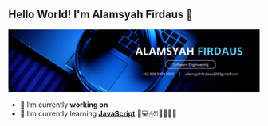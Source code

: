 ## Hello World! I'm Alamsyah Firdaus 👋

![Alamsyah Firdaus](img\Github-header1.jpg)

<!--
**alamsyahfirdauss/alamsyahfirdauss** is a ✨ _special_ ✨ repository because its `README.md` (this file) appears on your GitHub profile.

Here are some ideas to get you started:

- 🔭 I’m currently working on ...
- 🌱 I’m currently learning ...
- 👯 I’m looking to collaborate on ...
- 🤔 I’m looking for help with ...
- 💬 Ask me about ...
- 📫 How to reach me: ...
- 😄 Pronouns: ...
- ⚡ Fun fact: ...
-->

- 🔭 I’m currently **working on**
- 🔭 I’m currently learning [**JavaScript**](https://Javascript.com)
🕌💻🖱⏰🏋️‍♀️🏃‍♂️

